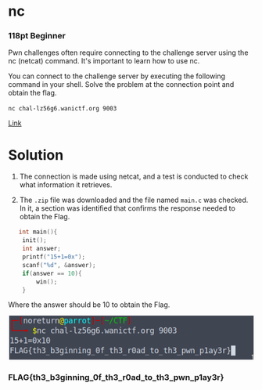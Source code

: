 # nc
### 118pt Beginner

Pwn challenges often require connecting to the challenge server using the nc (netcat) command. It's important to learn how to use nc.

You can connect to the challenge server by executing the following command in your shell. Solve the problem at the connection point and obtain the flag.

`nc chal-lz56g6.wanictf.org 9003`

[Link](../files/pwn-nc.zip)

# Solution

1. The connection is made using netcat, and a test is conducted to check what information it retrieves.
  
2. The `.zip` file was downloaded and the file named `main.c` was checked. In it, a section was identified that confirms the response needed to obtain the Flag.

```c
   int main(){
    init();
    int answer;
    printf("15+1=0x");
    scanf("%d", &answer);
    if(answer == 10){
        win();
    }
```

Where the answer should be 10 to obtain the Flag.

<p align="center">
  <img src="../../Imagenes/5ODq3OyeaL.png" width="500" alt="Flag">
</p>

### FLAG{th3_b3ginning_0f_th3_r0ad_to_th3_pwn_p1ay3r}


